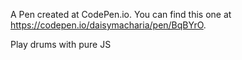 A Pen created at CodePen.io. You can find this one at https://codepen.io/daisymacharia/pen/BqBYrO.

 Play drums with pure JS
